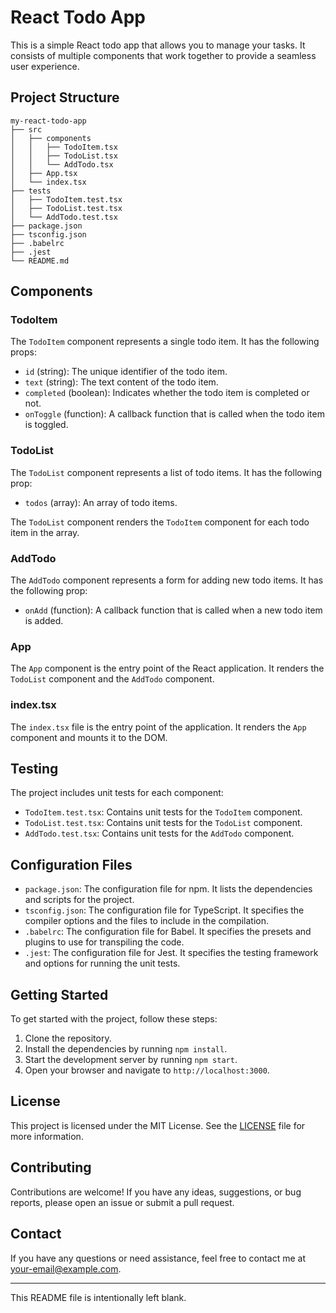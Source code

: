 # React Todo App

This is a simple React todo app that allows you to manage your tasks. It consists of multiple components that work together to provide a seamless user experience.

## Project Structure

```
my-react-todo-app
├── src
│   ├── components
│   │   ├── TodoItem.tsx
│   │   ├── TodoList.tsx
│   │   └── AddTodo.tsx
│   ├── App.tsx
│   └── index.tsx
├── tests
│   ├── TodoItem.test.tsx
│   ├── TodoList.test.tsx
│   └── AddTodo.test.tsx
├── package.json
├── tsconfig.json
├── .babelrc
├── .jest
└── README.md
```

## Components

### TodoItem

The `TodoItem` component represents a single todo item. It has the following props:

- `id` (string): The unique identifier of the todo item.
- `text` (string): The text content of the todo item.
- `completed` (boolean): Indicates whether the todo item is completed or not.
- `onToggle` (function): A callback function that is called when the todo item is toggled.

### TodoList

The `TodoList` component represents a list of todo items. It has the following prop:

- `todos` (array): An array of todo items.

The `TodoList` component renders the `TodoItem` component for each todo item in the array.

### AddTodo

The `AddTodo` component represents a form for adding new todo items. It has the following prop:

- `onAdd` (function): A callback function that is called when a new todo item is added.

### App

The `App` component is the entry point of the React application. It renders the `TodoList` component and the `AddTodo` component.

### index.tsx

The `index.tsx` file is the entry point of the application. It renders the `App` component and mounts it to the DOM.

## Testing

The project includes unit tests for each component:

- `TodoItem.test.tsx`: Contains unit tests for the `TodoItem` component.
- `TodoList.test.tsx`: Contains unit tests for the `TodoList` component.
- `AddTodo.test.tsx`: Contains unit tests for the `AddTodo` component.

## Configuration Files

- `package.json`: The configuration file for npm. It lists the dependencies and scripts for the project.
- `tsconfig.json`: The configuration file for TypeScript. It specifies the compiler options and the files to include in the compilation.
- `.babelrc`: The configuration file for Babel. It specifies the presets and plugins to use for transpiling the code.
- `.jest`: The configuration file for Jest. It specifies the testing framework and options for running the unit tests.

## Getting Started

To get started with the project, follow these steps:

1. Clone the repository.
2. Install the dependencies by running `npm install`.
3. Start the development server by running `npm start`.
4. Open your browser and navigate to `http://localhost:3000`.

## License

This project is licensed under the MIT License. See the [LICENSE](LICENSE) file for more information.

## Contributing

Contributions are welcome! If you have any ideas, suggestions, or bug reports, please open an issue or submit a pull request.

## Contact

If you have any questions or need assistance, feel free to contact me at [your-email@example.com](mailto:your-email@example.com).

---

This README file is intentionally left blank.